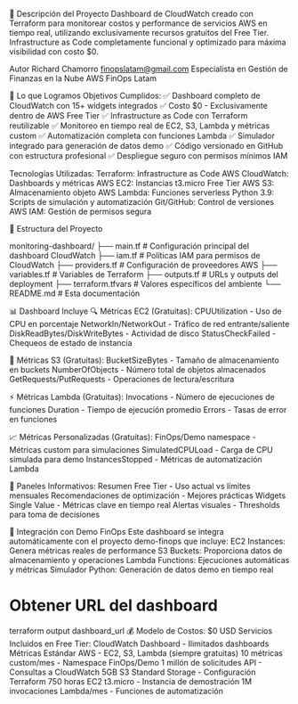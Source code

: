 🎯 Descripción del Proyecto
Dashboard de CloudWatch creado con Terraform para monitorear costos y performance de servicios AWS en tiempo real, utilizando exclusivamente recursos gratuitos del Free Tier. Infrastructure as Code completamente funcional y optimizado para máxima visibilidad con costo $0.

Autor
Richard Chamorro
finopslatam@gmail.com
Especialista en Gestión de Finanzas en la Nube AWS
FinOps Latam

🚀 Lo que Logramos
Objetivos Cumplidos:
✅ Dashboard completo de CloudWatch con 15+ widgets integrados
✅ Costo $0 - Exclusivamente dentro de AWS Free Tier
✅ Infrastructure as Code con Terraform reutilizable
✅ Monitoreo en tiempo real de EC2, S3, Lambda y métricas custom
✅ Automatización completa con funciones Lambda
✅ Simulador integrado para generación de datos demo
✅ Código versionado en GitHub con estructura profesional
✅ Despliegue seguro con permisos mínimos IAM

Tecnologías Utilizadas:
Terraform: Infrastructure as Code
AWS CloudWatch: Dashboards y métricas
AWS EC2: Instancias t3.micro Free Tier
AWS S3: Almacenamiento objeto
AWS Lambda: Funciones serverless
Python 3.9: Scripts de simulación y automatización
Git/GitHub: Control de versiones
AWS IAM: Gestión de permisos segura

📁 Estructura del Proyecto

monitoring-dashboard/
├── main.tf          # Configuración principal del dashboard CloudWatch
├── iam.tf           # Políticas IAM para permisos de CloudWatch
├── providers.tf     # Configuración de proveedores AWS
├── variables.tf     # Variables de Terraform
├── outputs.tf       # URLs y outputs del deployment
├── terraform.tfvars # Valores específicos del ambiente
└── README.md        # Esta documentación

📊 Dashboard Incluye
🔍 Métricas EC2 (Gratuitas):
CPUUtilization - Uso de CPU en porcentaje
NetworkIn/NetworkOut - Tráfico de red entrante/saliente
DiskReadBytes/DiskWriteBytes - Actividad de disco
StatusCheckFailed - Chequeos de estado de instancia

💾 Métricas S3 (Gratuitas):
BucketSizeBytes - Tamaño de almacenamiento en buckets
NumberOfObjects - Número total de objetos almacenados
GetRequests/PutRequests - Operaciones de lectura/escritura

⚡ Métricas Lambda (Gratuitas):
Invocations - Número de ejecuciones de funciones
Duration - Tiempo de ejecución promedio
Errors - Tasas de error en funciones

📈 Métricas Personalizadas (Gratuitas):
FinOps/Demo namespace - Métricas custom para simulaciones
SimulatedCPULoad - Carga de CPU simulada para demo
InstancesStopped - Métricas de automatización Lambda

🎯 Paneles Informativos:
Resumen Free Tier - Uso actual vs límites mensuales
Recomendaciones de optimización - Mejores prácticas
Widgets Single Value - Métricas clave en tiempo real
Alertas visuales - Thresholds para toma de decisiones

🤝 Integración con Demo FinOps
Este dashboard se integra automáticamente con el proyecto demo-finops que incluye:
EC2 Instances: Genera métricas reales de performance
S3 Buckets: Proporciona datos de almacenamiento y operaciones
Lambda Functions: Ejecuciones automáticas y métricas
Simulador Python: Generación de datos demo en tiempo real

# Obtener URL del dashboard

terraform output dashboard_url
💰 Modelo de Costos: $0 USD
Servicios Incluidos en Free Tier:
CloudWatch Dashboard - Ilimitados dashboards
Métricas Estándar AWS - EC2, S3, Lambda (siempre gratuitas)
10 métricas custom/mes - Namespace FinOps/Demo
1 millón de solicitudes API - Consultas a CloudWatch
5GB S3 Standard Storage - Configuración Terraform
750 horas EC2 t3.micro - Instancia de demostración
1M invocaciones Lambda/mes - Funciones de automatización